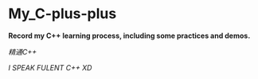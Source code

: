 # My_C-plus-plus
**Record my C++ learning process, including some practices and demos.**

*精通C++*

*I SPEAK FULENT C++ XD*
